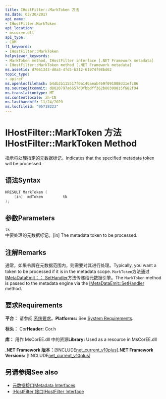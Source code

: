 ```yaml
---
title: IHostFilter::MarkToken 方法
ms.date: 03/30/2017
api_name:
- IHostFilter.MarkToken
api_location:
- mscoree.dll
api_type:
- COM
f1_keywords:
- IHostFilter::MarkToken
helpviewer_keywords:
- MarkToken method, IHostFilter interface [.NET Framework metadata]
- IHostFilter::MarkToken method [.NET Framework metadata]
ms.assetid: d7061343-d0a3-4fd5-b312-61974f98bd62
topic_type:
- apiref
ms.openlocfilehash: b4db3b115517f0a146aeab469f091008d31efc86
ms.sourcegitcommit: d8020797a6657d0fbbdff362b80300815f682f94
ms.translationtype: MT
ms.contentlocale: zh-CN
ms.lasthandoff: 11/24/2020
ms.locfileid: "95718223"
---
```

# <a name="ihostfiltermarktoken-method"></a><span data-ttu-id="78181-102">IHostFilter::MarkToken 方法</span><span class="sxs-lookup"><span data-stu-id="78181-102">IHostFilter::MarkToken Method</span></span>

<span data-ttu-id="78181-103">指示将处理指定的元数据标记。</span><span class="sxs-lookup"><span data-stu-id="78181-103">Indicates that the specified metadata token will be processed.</span></span>  
  
## <a name="syntax"></a><span data-ttu-id="78181-104">语法</span><span class="sxs-lookup"><span data-stu-id="78181-104">Syntax</span></span>  
  
```cpp  
HRESULT MarkToken (  
    [in]  mdToken         tk  
);  
```  
  
## <a name="parameters"></a><span data-ttu-id="78181-105">参数</span><span class="sxs-lookup"><span data-stu-id="78181-105">Parameters</span></span>  

 `tk`  
 <span data-ttu-id="78181-106">中要处理的元数据标记。</span><span class="sxs-lookup"><span data-stu-id="78181-106">[in] The metadata token to be processed.</span></span>  
  
## <a name="remarks"></a><span data-ttu-id="78181-107">注解</span><span class="sxs-lookup"><span data-stu-id="78181-107">Remarks</span></span>  

 <span data-ttu-id="78181-108">通常，如果令牌在元数据范围内，则需要对其进行处理。</span><span class="sxs-lookup"><span data-stu-id="78181-108">Typically, you want a token to be processed if it is in the metadata scope.</span></span> <span data-ttu-id="78181-109">`MarkToken`方法通过[IMetaDataEmit：： SetHandler](imetadataemit-sethandler-method.md)方法传递给元数据引擎。</span><span class="sxs-lookup"><span data-stu-id="78181-109">The `MarkToken` method is passed to the metadata engine via the [IMetaDataEmit::SetHandler](imetadataemit-sethandler-method.md) method.</span></span>  
  
## <a name="requirements"></a><span data-ttu-id="78181-110">要求</span><span class="sxs-lookup"><span data-stu-id="78181-110">Requirements</span></span>  

 <span data-ttu-id="78181-111">**平台：** 请参阅 [系统要求](../../get-started/system-requirements.md)。</span><span class="sxs-lookup"><span data-stu-id="78181-111">**Platforms:** See [System Requirements](../../get-started/system-requirements.md).</span></span>  
  
 <span data-ttu-id="78181-112">**标头：** Cor</span><span class="sxs-lookup"><span data-stu-id="78181-112">**Header:** Cor.h</span></span>  
  
 <span data-ttu-id="78181-113">**库：** 用作 MsCorEE.dll 中的资源</span><span class="sxs-lookup"><span data-stu-id="78181-113">**Library:** Used as a resource in MsCorEE.dll</span></span>  
  
 <span data-ttu-id="78181-114">**.NET Framework 版本：**[!INCLUDE[net_current_v10plus](../../../../includes/net-current-v10plus-md.md)]</span><span class="sxs-lookup"><span data-stu-id="78181-114">**.NET Framework Versions:** [!INCLUDE[net_current_v10plus](../../../../includes/net-current-v10plus-md.md)]</span></span>  
  
## <a name="see-also"></a><span data-ttu-id="78181-115">另请参阅</span><span class="sxs-lookup"><span data-stu-id="78181-115">See also</span></span>

- [<span data-ttu-id="78181-116">元数据接口</span><span class="sxs-lookup"><span data-stu-id="78181-116">Metadata Interfaces</span></span>](metadata-interfaces.md)
- [<span data-ttu-id="78181-117">IHostFilter 接口</span><span class="sxs-lookup"><span data-stu-id="78181-117">IHostFilter Interface</span></span>](ihostfilter-interface.md)
